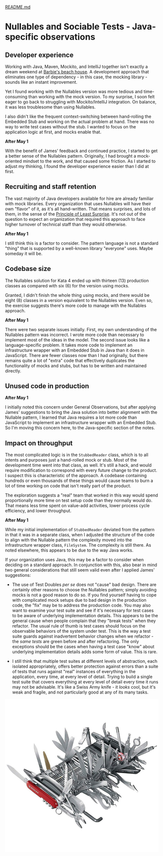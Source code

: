 [README.md](README.md)

# Nullables and Sociable Tests - Java-specific observations

## Developer experience

Working with Java, Maven, Mockito, and IntelliJ together isn't exactly a dream weekend at [Barbie's beach house](https://www.vogue.com/article/barbie-dreamhouse-airbnb-malibu). A development approach that eliminates one type of dependency - in this case, the mocking library - sounds like an instant improvement.

Yet I found working with the Nullables version was more tedious and time-consuming than working with the mock version. To my surprise, I soon felt eager to go back to struggling with Mockito/IntelliJ integration. On balance, it was less troublesome than using Nullables.

I also didn't like the frequent context-switching between hand-rolling the Embedded Stub and working on the actual problem at hand. There was no way to write test cases without the stub. I wanted to focus on the application logic at first, and mocks enable that.

**After May 1** 

With the benefit of James' feedback and continued practice, I started to get a better sense of the Nullables pattern. Originally, I had brought a mock-oriented mindset to the work, and that caused some friction. As I started to adjust my thinking, I found the developer experience easier than I did at first. 

## Recruiting and staff retention

The vast majority of Java developers available for hire are already familiar with mock libraries. Every organization that uses Nullables will have their own "flavor" of it, as it's all hand-written. That means surprises, and lots of them, in the sense of the [Principle of Least Surprise](http://principles-wiki.net/principles:principle_of_least_surprise). It's not out of the question to expect an organization that required this approach to face higher turnover of technical staff than they would otherwise. 

**After May 1** 

I still think this is a factor to consider. The pattern language is not a standard "thing" that is supported by a well-known library "everyone" uses. Maybe someday it will be. 

## Codebase size

The Nullables solution for Kata 4 ended up with thirteen (13) production classes as compared with six (6) for the version using mocks. 

Granted, I didn't finish the whole thing using mocks, and there would be eight (8) classes in a version equivalent to the Nullables version. Even so, the exercise suggests there's more code to manage with the Nullables approach.

**After May 1** 

There were two separate issues initially. First, my own understanding of the Nullables pattern was incorrect. I wrote more code than necessary to implement most of the ideas in the model. The second issue looks like a language-specific problem. It takes more code to implement an infrastructure wrapper with an Embedded Stub in Java than it does in JavaScript. There are fewer classes now than I had originally, but there remains quite a lot of "extra" code that effectively duplicates the functionality of mocks and stubs, but has to be written and maintained directly.

## Unused code in production 

**After May 1**

I initially noted this concern under General Observations, but after applying James' suggestions to bring the Java solution into better alignment with the Nullable pattern, I learned that Java requires a lot more code than JavaScript to implement an infrastructure wrapper with an Embedded Stub. So I'm moving this concern here, to the Java-specific section of the notes. 

## Impact on throughput

The most complicated logic is in the ```StubbedReader``` class, which is to all intents and purposes just a hand-rolled mock or stub. Most of the development time went into that class, as well. It's still a hack, and would require modification to correspond with every future change to the product. I suspect this is characteristic of the approach. A codebase containing hundreds or even thousands of these things would cause teams to burn a lot of time working on code that isn't really part of the product.

The exploration suggests a "real" team that worked in this way would spend proportionally more time on test setup code than they normally would do. That means less time spent on value-add activities, lower process cycle efficiency, and lower throughput.

**After May 1** 

While my initial implementation of ```StubbedReader``` deviated from the pattern in that it was in a separate class, when I adjusted the structure of the code to align with the Nullable pattern the complexity moved into the infrastructure wrapper class, ```FileSystem```. The complexity is still there. As noted elsewhere, this appears to be due to the way Java works. 

If your organization uses Java, this may be a factor to consider when deciding on a standard approach. In conjunction with this, also bear in mind two general considerations that still seem valid even after I applied James' suggestions: 

- The use of Test Doubles _per se_ does not "cause" bad design. There are certainly other reasons to choose the Nullables pattern; simply avoiding mocks is not a good reason to do so. If you find yourself having to cope with complicated mock setups due to bad design in the production code, the "fix" may be to address the production code. You may also want to examine your test suite and see if it's necessary for test cases to be aware of underlying implementation details. This appears to be the general cause when people complain that they "break tests" when they refactor. The usual rule of thumb is test cases should focus on the observable behaviors of the system under test. This is the way a test suite guards against inadvertent behavior changes when we refactor - the _same tests_ are green before and after refactoring. The only exceptions should be the cases when having a test case "know" about underlying implementation details adds some form of value. This is rare.

- I still think that multiple test suites at different levels of abstraction, each isolated appropriately, offers better protection against errors than a suite of tests that runs against "real" instances of everything in the application, every time, at every level of detail. Trying to build a single test suite that covers everything at every level of detail every time it runs may not be advisable. It's like a Swiss Army knife - it _looks_ cool, but it's weak and fragile, and not particularly good at any of its many tasks.

![Swiss Army knife beyond the point of diminishing returns](images/swiss-army-knife.jpg)

